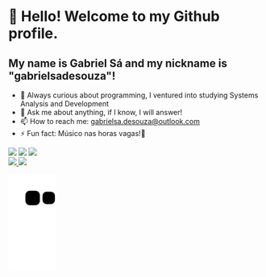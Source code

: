 # 👋 Hello! Welcome to my Github profile.
## My name is Gabriel Sá and my nickname is "gabrielsadesouza"!

- 🌱 Always curious about programming, I ventured into studying Systems Analysis and Development
- 💬 Ask me about anything, if I know, I will answer!
- 📫 How to reach me: gabrielsa.desouza@outlook.com
- ⚡ Fun fact: Músico nas horas vagas!🎷

<div>
<a href="https://www.linkedin.com/in/gabrielsadesouza" target="_blank"><img loading="lazy" src="https://img.shields.io/badge/-LinkedIn-%230077B5?style=for-the-badge&logo=linkedin&logoColor=white" target="_blank"></a> 
<a href="https://instagram.com/@gabrielsadesouza" target="_blank"><img loading="lazy" src="https://img.shields.io/badge/-Instagram-%23E4405F?style=for-the-badge&logo=instagram&logoColor=white" target="_blank"></a>
<a href="https://www.youtube.com/@gabrielsadesouza" target="_blank"><img loading="lazy" src="https://img.shields.io/badge/YouTube-FF0000?style=for-the-badge&logo=youtube&logoColor=white" target="_blank"></a>
</div>

<div>
<a href="https://github.com/gabrielsadesouza">
<img loading="lazy" height="180em" src="https://github-readme-stats.vercel.app/api/top-langs/?username=gabrielsadesouza&layout=compact&langs_count=7&theme=dracula"/>
<img loading="lazy" height="180em" src="https://github-readme-stats.vercel.app/api?username=gabrielsadesouza&show_icons=true&theme=dracula&include_all_commits=true&count_private=true"/>
</div>

![Snake animation](https://github.com/gabrielsadesouza/gabrielsadesouza/blob/output/github-contribution-grid-snake.svg)
